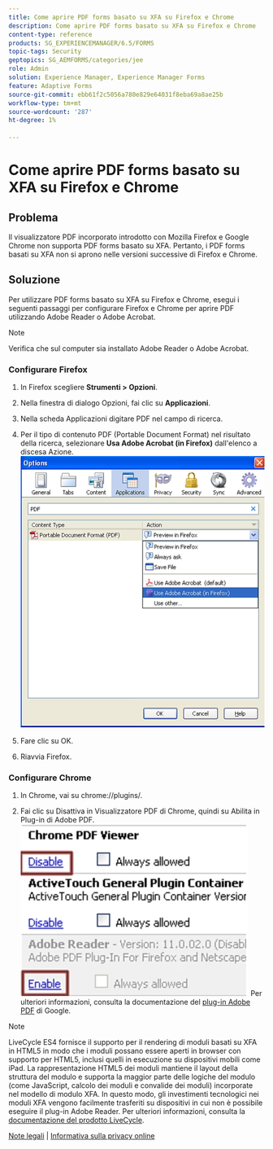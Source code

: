 ```yaml
---
title: Come aprire PDF forms basato su XFA su Firefox e Chrome
description: Come aprire PDF forms basato su XFA su Firefox e Chrome
content-type: reference
products: SG_EXPERIENCEMANAGER/6.5/FORMS
topic-tags: Security
geptopics: SG_AEMFORMS/categories/jee
role: Admin
solution: Experience Manager, Experience Manager Forms
feature: Adaptive Forms
source-git-commit: ebb61f2c5056a780e829e64031f8eba69a8ae25b
workflow-type: tm+mt
source-wordcount: '287'
ht-degree: 1%

---
```


# Come aprire PDF forms basato su XFA su Firefox e Chrome

## Problema  

Il visualizzatore PDF incorporato introdotto con Mozilla Firefox e Google Chrome non supporta PDF forms basato su XFA. Pertanto, i PDF forms basati su XFA non si aprono nelle versioni successive di Firefox e Chrome.

## Soluzione

Per utilizzare PDF forms basato su XFA su Firefox e Chrome, esegui i seguenti passaggi per configurare Firefox e Chrome per aprire PDF utilizzando Adobe Reader o Adobe Acrobat.

>[!NOTE]
> 
> Verifica che sul computer sia installato Adobe Reader o Adobe Acrobat.

### Configurare Firefox

1. In Firefox scegliere **Strumenti > Opzioni**.

1. Nella finestra di dialogo Opzioni, fai clic su **Applicazioni**.

1. Nella scheda Applicazioni digitare PDF nel campo di ricerca.

1. Per il tipo di contenuto PDF (Portable Document Format) nel risultato della ricerca, selezionare **Usa Adobe Acrobat (in Firefox)** dall&#39;elenco a discesa Azione.
   ![use-adobe-acrobat](/help/forms/using/assets/use-adobe-acrobat.png)
1. Fare clic su OK.

1. Riavvia Firefox.

### Configurare Chrome

1. In Chrome, vai su chrome://plugins/.

1. Fai clic su Disattiva in Visualizzatore PDF di Chrome, quindi su Abilita in Plug-in di Adobe PDF.
   ![chrome-pdf-viewer](/help/forms/using/assets/chrome-image.png)
Per ulteriori informazioni, consulta la documentazione del [plug-in Adobe PDF](https://support.google.com/chrome/?hl=en&visit_id=638803785294106945-2276548125&rd=4&topic=3421431#topic=7439538) di Google.

>[!NOTE]
> 
> LiveCycle ES4 fornisce il supporto per il rendering di moduli basati su XFA in HTML5 in modo che i moduli possano essere aperti in browser con supporto per HTML5, inclusi quelli in esecuzione su dispositivi mobili come iPad. La rappresentazione HTML5 dei moduli mantiene il layout della struttura del modulo e supporta la maggior parte delle logiche del modulo (come JavaScript, calcolo dei moduli e convalide dei moduli) incorporate nel modello di modulo XFA. In questo modo, gli investimenti tecnologici nei moduli XFA vengono facilmente trasferiti su dispositivi in cui non è possibile eseguire il plug-in Adobe Reader.
>Per ulteriori informazioni, consulta la [documentazione del prodotto LiveCycle](https://business.adobe.com/products/experience-manager/forms/aem-forms.html).

[Note legali](https://chl-author-preview.corp.adobe.com/content/help/en/legal/legal-notices.html)    |    [Informativa sulla privacy online](https://www.adobe.com/it/privacy.html)